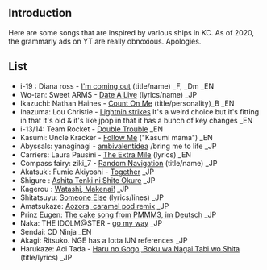Introduction
---
Here are some songs that are inspired by various ships in KC. As of 2020, the grammarly ads on YT are really obnoxious. Apologies.

List
---
- i-19 : Diana ross - [I'm coming out](https://www.youtube.com/watch?v=vqUVFukbrbU) (title/name) _F, _Dm _EN
- Wo-tan: Sweet ARMS - [Date A Live](https://www.youtube.com/watch?v=fC0HuPd163U) (lyrics/name) _JP
- Ikazuchi: Nathan Haines - [Count On Me](https://www.youtube.com/watch?v=-IL8R3EuAaQ) (title/personality)_B _EN
- Inazuma: Lou Christie - [Lightnin strikes](https://www.youtube.com/watch?v=HaX6ApRyzSI) It's a weird choice but it's fitting in that it's old & it's like jpop in that it has a bunch of key changes _EN
- i-13/14: Team Rocket - [Double Trouble](https://www.youtube.com/watch?v=0g3pqH88TX4) _EN
- Kasumi: Uncle Kracker - [Follow Me](https://www.youtube.com/watch?v=0Gjx-ZQuQ_Y) ("Kasumi mama") _EN
- Abyssals: yanaginagi - [ambivalentidea](https://www.youtube.com/watch?v=IDiUyYiZ-ro) /bring me to life _JP
- Carriers: Laura Pausini - [The Extra Mile](https://www.youtube.com/watch?v=69LfFk22iio) (lyrics) _EN
- Compass fairy: ziki_7 - [Random Navigation](https://www.youtube.com/watch?v=JmQrOp2bEJc) (title/name) _JP
- Akatsuki: Fumie Akiyoshi - [Together](https://www.youtube.com/watch?v=fxYjkVW-A4I) _JP
- Shigure : [Ashita Tenki ni Shite Okure](https://www.youtube.com/watch?v=Csdz_7MUMfk) _JP
- Kagerou : [Watashi, Makenai!](https://www.youtube.com/watch?v=olxFojjICho) _JP
- Shitatsuyu: [Someone Else](https://www.youtube.com/watch?v=DxMeSUZ4mgc) (lyrics/lines) _JP
- Amatsukaze: [Aozora, caramel pod remix](https://soundcloud.com/gabymdolla-1/aozora-caramel-pod-remix) _JP
- Prinz Eugen: [The cake song from PMMM3, im Deutsch](https://www.youtube.com/watch?v=YMcJWQE0Bmo&t=27s) _JP
- Naka: THE IDOLM@STER - [go my way](https://www.youtube.com/watch?v=iYcRQBrUbd0) _JP
- Sendai: CD Ninja _EN
- Akagi: Ritsuko. NGE has a lotta IJN references _JP
- Harukaze: Aoi Tada - [Haru no Gogo, Boku wa Nagai Tabi wo Shita](https://hearthis.at/jzgmyrcb/harunogogo2011-vln-20a/) (title/lyrics) _JP